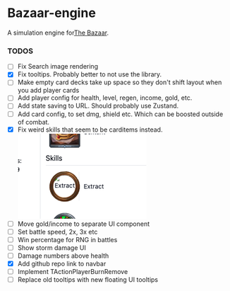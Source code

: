 # Bazaar-engine

A simulation engine for[The Bazaar](https://playthebazaar.com/).

### TODOS

- [ ] Fix Search image rendering
- [x] Fix tooltips. Probably better to not use the library.
- [ ] Make empty card decks take up space so they don't shift layout when you add player cards
- [ ] Add player config for health, level, regen, income, gold, etc.
- [ ] Add state saving to URL. Should probably use Zustand.
- [ ] Add card config, to set dmg, shield etc. Which can be boosted outside of combat.
- [x] Fix weird skills that seem to be carditems instead.
      ![weird skill example](./docs/images/image.png)
- [ ] Move gold/income to separate UI component
- [ ] Set battle speed, 2x, 3x etc
- [ ] Win percentage for RNG in battles
- [ ] Show storm damage UI
- [ ] Damage numbers above health
- [x] Add github repo link to navbar
- [ ] Implement TActionPlayerBurnRemove
- [ ] Replace old tooltips with new floating UI tooltips
